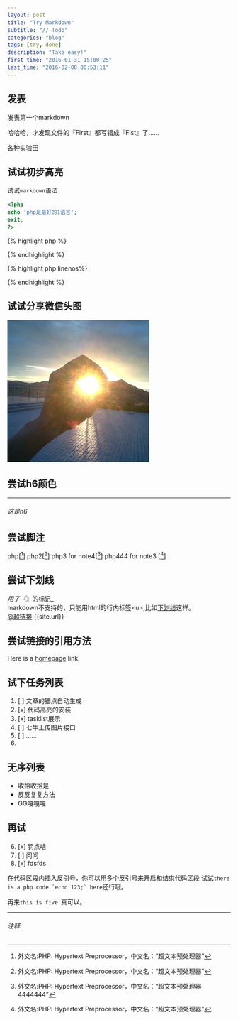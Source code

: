 ```yaml
---
layout: post
title: "Try Markdown"
subtitle: "// Todo"
categories: "blog"
tags: [try, done]
description: "Take easy!"
first_time: "2016-01-31 15:00:25"
last_time: "2016-02-08 00:53:11"
---
```


## 发表

发表第一个markdown

哈哈哈，才发现文件的『First』都写错成『Fist』了……

各种实验田

## 试试初步高亮

试试`markdown`语法

```php
<?php
echo 'php是最好的1语言';
exit;
?>
```

{% highlight php %}
<?php
echo 'fafa';
// Todo
function a() {
    exit('heee');
}
?>
{% endhighlight %}

{% highlight php linenos%}
<?php
echo 'fafa';
// Todo
function a() {
    exit('heee');
}
?>
{% endhighlight %}

## 试试分享微信头图

![wx题图](/img/wx_share_default.jpg "wxshare")

## 尝试h6颜色
---

###### 这是h6

## 尝试脚注

php[[^1]]
php2[[^note2]]
php3 for note4[[^note4]]
php444 for note3 [[^note3]]

## 尝试下划线

_用了『_』的标记_  
markdown不支持的，只能用html的行内标签\<u\>,比如<u>下划线</u>这样。  
[@超链接](http://bluebiu.com)
{{site.url}}

## 尝试链接的引用方法
Here is a [homepage][link1] link.

## 试下任务列表

1. [ ] 文章的锚点自动生成
2. [x] 代码高亮的安装
3. [x] tasklist展示
4. [ ] 七牛上传图片接口
5. [ ] ……
6. 

## 无序列表

* 收拾收拾是
* 反反复复方法
* GG嘎嘎嘎

## 再试

6. [x] 罚点啥
9. [ ] 问问
10. [x] fdsfds

在代码区段内插入反引号，你可以用多个反引号来开启和结束代码区段
试试``there is a php code `echo 123;` here``还行哦。  

再来`````this is five `````真可以。


---

###### 注释:
[^1]: 外文名:PHP: Hypertext Preprocessor，中文名：“超文本预处理器”
[^note2]: 外文名:PHP: Hypertext Preprocessor，中文名：“超文本预处理器”
[^note4]: 外文名:PHP: Hypertext Preprocessor，中文名：“超文本预处理器4444444”
[^note3]: 外文名:PHP: Hypertext Preprocessor，中文名：“超文本预处理器”

[link1]: http://bluebiu.com "biubiu's blog"